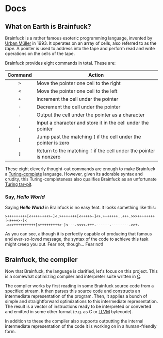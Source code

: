 # Docs

## What on Earth is Brainfuck?

Brainfuck is a rather famous esoteric programming language, invented by
[Urban M&uuml;ller](http://esolangs.org/wiki/Urban_Müller) in 1993. It operates
on an array of cells, also referred to as the _tape_. A pointer is used to
address into the tape and perform read and write operations on the cells of the
tape.

Brainfuck provides eight commands in total. These are:

| Command | Action                                                              |
| :-----: | ------------------------------------------------------------------- |
|   `>`   | Move the pointer one cell to the right                              |
|   `<`   | Move the pointer one cell to the left                               |
|   `+`   | Increment the cell under the pointer                                |
|   `-`   | Decrement the cell under the pointer                                |
|   `.`   | Output the cell under the pointer as a character                    |
|   `,`   | Input a character and store it in the cell under the pointer        |
|   `[`   | Jump past the matching `]` if the cell under the pointer is zero    |
|   `]`   | Return to the matching `[` if the cell under the pointer is nonzero |

These eight cleverly thought-out commands are enough to make Brainfuck a
[Turing-complete](http://esolangs.org/wiki/Turing-complete) language. However,
given its adorable syntax and crudity, this Turing-completeness also qualifies
Brainfuck as an unfortunate
[Turing tar-pit](http://esolangs.org/wiki/Turing_tarpit).

### Say, _Hello World_

Saying **_Hello World_** in Brainfuck is no easy feat. It looks something like
this:

```brainfuck
>+++++++++[<++++++++>-]<.>+++++++[<++++>-]<+.+++++++..+++.>>>++++++++[<++++>-]<
.>>>++++++++++[<+++++++++>-]<---.<<<<.+++.------.--------.>>+.
```

As you can see, although it is perfectly capable of producing that famous and
ever-so-loved message, the syntax of the code to achieve this task might creep
you out. Fear not, though&hellip; Fear not!

## Brainfuck, the compiler

Now that Brainfuck, the language is clarified, let's focus on this project. This
is a somewhat optimizing compiler and interpreter suite written in
[C](<http://en.wikipedia.org/wiki/C_(programming_language)>).

The compiler works by first reading in some Brainfuck source code from a
specified stream. It then parses this source code and constructs an intermediate
representation of the program. Then, it applies a bunch of simple and
straightforward optimizations to this intermediate representation. The result is
a vector of instructions ready to be interpreted or converted and emitted in
some other format (e.g. as C or [LLVM](http://en.wikipedia.org/wiki/LLVM)
bytecode).

In addition to these the compiler also supports outputting the internal
intermediate representation of the code it is working on in a human-friendly
form.
